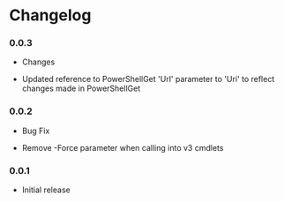 # Changelog
### 0.0.3
* Changes
- Updated reference to PowerShellGet 'Url' parameter to 'Uri' to reflect changes made in PowerShellGet

### 0.0.2
* Bug Fix
- Remove -Force parameter when calling into v3 cmdlets

### 0.0.1
* Initial release
